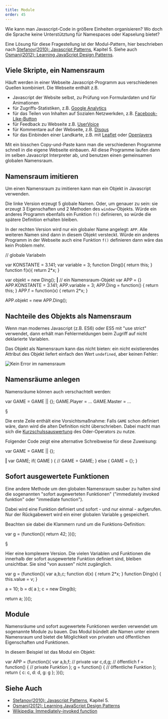 ```yaml
---
title: Module
order: 45
---
```


Wie kann man Javascript-Code in größere Einheiten
organisieren?  Wo doch die Sprache keine Unterstütztung
für Namespaces oder Kapselung bietet?

Eine Lösung für diese Fragestellung ist der Modul-Pattern,
hier beschrieben nach [Stefanov(2010): Javascript Patterns](http://shop.oreilly.com/product/9780596806767.do), Kapitel 5.
Siehe auch [Osmani(2012): Learning JavaScript Design Patterns](http://addyosmani.com/resources/essentialjsdesignpatterns/book/#modulepatternjavascript).

## Viele Skripte, ein Namensraum

Häuft werden in einer Webseite Javascript-Programm aus
verschiedenen Quellen kombiniert.  Die Webseite
enthält z.B. 

* Javascript der Website selbst, zu Prüfung von Formulardaten und für Animationen
* für Zugriffs-Statistiken, z.B. [Google Analytics](http://support.google.com/googleanalytics/bin/answer.py?hl=en&answer=174090)
* für das Teilen von Inhalten auf Sozialen Netzwerkden, z.B. [Facebook-Like-Button](https://developers.connect.facebook.com/docs/reference/plugins/like/)
* für Feedback zu Webseite z.B. [UserVoice](http://uservoice.com)
* für Kommentare auf der Webseite, z.B.  [Disqus](http://docs.disqus.com/developers/universal/)
* für das Einbinden einer Landkarte, z.B. mit [Leaflet](http://leafletjs.com/) oder [Openlayers](http://openlayers.org/)

Mit ein bisschen Copy-und-Paste kann man die verschiedenen
Programme schnell in die eigene Webseite einbauen. All diese
Programme laufen dann im selben Javascript Interpreter ab,
und benutzen einen gemeinsamen globalen Namensraum.

## Namensraum imitieren

Um einen Namensraum zu imitieren kann man ein Objekt in Javascript verwenden.

Die linke Version erzeugt 5 globale Namen. Oder, um genauer zu sein: sie
erzeugt 3 Eigenschaften und 2 Methoden des `window`-Objekts. Würde ein
anderes Programm ebenfalls ein Funktion `f()` definieren, so würde
die spätere Definition erhalten bleiben.

In der rechten Version wird nur ein globaler Name angelegt: `APP`.
Alle weiteren Namen sind dann in diesem Objekt versteckt. Würde
ein anderes Programm in der Webseite auch eine Funktion `f()` definieren
dann wäre das kein Problem mehr.

<javascript caption="Ein globales Namensraum-Objekt statt vieler globalen Variablen">
// globale Variabeln 

var KONSTANTE = 3.141;
var variable = 3;
function Ding(){
  return this;
}
function f(x){
  return 2*x;
}

var objekt = new Ding();
__|__
// ein Namensraum-Objekt
var APP = {}
APP.KONSTANTE = 3.141;
APP.variable = 3;
APP.Ding = function() {
  return this;
}
APP.f = function(x) {
  return 2*x;
}

APP.objekt = new APP.Ding();
</javascript>

## Nachteile des Objekts als Namensraum

Wenn man modernes Javascript (z.B. ES6) oder ES5 mit "use strict" verwendet,
dann erhält man Fehlermeldungen beim Zugriff auf nicht deklarierte Variablen.

Das Objekt als Namensraum kann das nicht bieten: ein nicht existierendes Attribut des Objekt
liefert einfach den Wert `undefined`, aber keinen Fehler:

![Kein Error im namensraum](/images/js-namensraum.png)


## Namensräume anlegen

Namensräume können auch verschachtelt werden:

<javascript caption="Verschachtelte Namensräume">
var GAME =  GAME || {};
GAME.Player = ...
GAME.Master = ...
</javascript>

§

Die erste Zeile enthält eine Vorsichtsmaßnahme: Falls
`GAME` schon definiert wäre, dann wird die alten Definition
nicht überschrieben.  Dabei macht man sich die
[Kurzschulssauswertung](http://de.wikipedia.org/wiki/Kurzschlussauswertung)
des Oder-Operators zu nutze.

Folgender Code zeigt eine alternative Schreibweise
für diese Zuweisung:

<javascript caption="Schreibweisen für Default-Wert">
var GAME = GAME || {};





__|__
var GAME;
if( GAME ) {
  // GAME = GAME;
} else {
  GAME = {};
}
</javascript>


## Sofort ausgewertete Funktionen

Eine andere Methode um den globalen Namensraum sauber zu halten
sind die sogenannten "sofort augewerteten Funktionen" ("immediately invoked funktion" oder "immediate function").

Dabei wird eine Funktion definiert und sofort - und nur einmal - aufgerufen.
Nur der Rückgabewert wird ein einer globalen Variable `g` gespeichert.

Beachten sie dabei die Klammern rund um die Funktions-Definition:

<javascript caption="Schreibweise für sofort ausgewertete Funktionen">
var g = (function(){
  return 42;
})();
</javascript>

§

Hier eine komplexere Version. Die vielen Variablen und Funktionen die innerhalb
der sofort ausgewertete Funktion definiert sind, bleiben unsichtbar. Sie
sind "von aussen" nicht zugänglich.

<javascript caption="sofort ausgwertete Funktion">
var g = (function(){
  var a,b,c;
  function d(x) {
    return 2*x;
  }
  function Ding(v) {
    this.value = v;
  }

  a = 10;
  b = d( a );
  c = new Ding(b);

  return a;
})();
</javascript>


## Module

Namensräume und sofort augewertete Funktionen werden verwendet um
sogenannte Module zu bauen. Das Modul bündelt alle Namen unter
einem Namensraum und bietet die Möglichkeit von privaten und
öffentlichen Eigenschaften und Funktionen.

In diesem Beispiel ist das Modul ein Objekt:


<javascript caption="Schreibweise für ein Modul: ein Objekt">
var APP = (function(){
  var a,b,f;      // private 
  var c,d,g;      // öffentlich
  f = function() {  
    // private Funktion
  };
  g = function() {  
    // öffentliche Funktion
  };
  return {
    c: c,
    d: d,  
    g: g
  };
})();
</javascript>


## Siehe Auch


* [Stefanov(2010): Javascript Patterns](http://shop.oreilly.com/product/9780596806767.do), Kapitel 5.
* [Osmani(2012): Learning JavaScript Design Patterns](http://addyosmani.com/resources/essentialjsdesignpatterns/book/#modulepatternjavascript)
* [Wikipedia: Immediately-invoked function](https://en.wikipedia.org/wiki/Immediately-invoked_function_expression)
